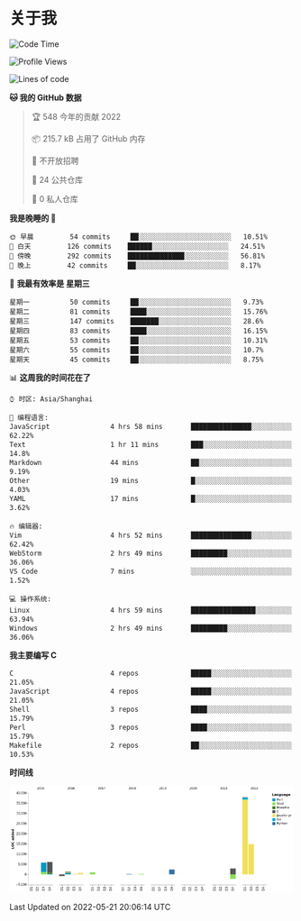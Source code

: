 # 关于我

<!--START_SECTION:waka-->
![Code Time](http://img.shields.io/badge/Code%20Time-0%20secs-blue)

![Profile Views](http://img.shields.io/badge/%E4%B8%AA%E4%BA%BA%E5%B0%81%E9%9D%A2%E8%A7%82%E7%9C%8B%E6%AC%A1%E6%95%B0-83-blue)

![Lines of code](https://img.shields.io/badge/%E4%BB%8E%E3%80%8C%E4%BD%A0%E5%A5%BD%E4%B8%96%E7%95%8C%E3%80%8D%E6%88%91%E5%B7%B2%E7%BB%8F%E5%86%99%E4%BA%86-71%20Thousand%20%E8%A1%8C%E4%BB%A3%E7%A0%81-blue)

**🐱 我的 GitHub 数据** 

> 🏆 548 今年的贡献 2022
 > 
> 📦 215.7 kB 占用了 GitHub 内存 
 > 
> 🚫 不开放招聘
 > 
> 📜 24 公共仓库 
 > 
> 🔑 0 私人仓库  
 > 
**我是晚睡的 🦉** 

```text
🌞 早晨         54 commits     ██░░░░░░░░░░░░░░░░░░░░░░░   10.51% 
🌆 白天         126 commits    ██████░░░░░░░░░░░░░░░░░░░   24.51% 
🌃 傍晚         292 commits    ██████████████░░░░░░░░░░░   56.81% 
🌙 晚上         42 commits     ██░░░░░░░░░░░░░░░░░░░░░░░   8.17%

```
📅 **我最有效率是 星期三** 

```text
星期一          50 commits     ██░░░░░░░░░░░░░░░░░░░░░░░   9.73% 
星期二          81 commits     ████░░░░░░░░░░░░░░░░░░░░░   15.76% 
星期三          147 commits    ███████░░░░░░░░░░░░░░░░░░   28.6% 
星期四          83 commits     ████░░░░░░░░░░░░░░░░░░░░░   16.15% 
星期五          53 commits     ██░░░░░░░░░░░░░░░░░░░░░░░   10.31% 
星期六          55 commits     ██░░░░░░░░░░░░░░░░░░░░░░░   10.7% 
星期天          45 commits     ██░░░░░░░░░░░░░░░░░░░░░░░   8.75%

```


📊 **这周我的时间花在了** 

```text
⌚︎ 时区: Asia/Shanghai

💬 编程语言: 
JavaScript               4 hrs 58 mins       ███████████████░░░░░░░░░░   62.22% 
Text                     1 hr 11 mins        ███░░░░░░░░░░░░░░░░░░░░░░   14.8% 
Markdown                 44 mins             ██░░░░░░░░░░░░░░░░░░░░░░░   9.19% 
Other                    19 mins             █░░░░░░░░░░░░░░░░░░░░░░░░   4.03% 
YAML                     17 mins             █░░░░░░░░░░░░░░░░░░░░░░░░   3.62%

🔥 编辑器: 
Vim                      4 hrs 52 mins       ███████████████░░░░░░░░░░   62.42% 
WebStorm                 2 hrs 49 mins       █████████░░░░░░░░░░░░░░░░   36.06% 
VS Code                  7 mins              ░░░░░░░░░░░░░░░░░░░░░░░░░   1.52%

💻 操作系统: 
Linux                    4 hrs 59 mins       ████████████████░░░░░░░░░   63.94% 
Windows                  2 hrs 49 mins       █████████░░░░░░░░░░░░░░░░   36.06%

```

**我主要编写 C** 

```text
C                        4 repos             █████░░░░░░░░░░░░░░░░░░░░   21.05% 
JavaScript               4 repos             █████░░░░░░░░░░░░░░░░░░░░   21.05% 
Shell                    3 repos             ████░░░░░░░░░░░░░░░░░░░░░   15.79% 
Perl                     3 repos             ████░░░░░░░░░░░░░░░░░░░░░   15.79% 
Makefile                 2 repos             ██░░░░░░░░░░░░░░░░░░░░░░░   10.53%

```


**时间线**

![Chart not found](https://raw.githubusercontent.com/Arondight/Arondight/master/charts/bar_graph.png) 


 Last Updated on 2022-05-21 20:06:14 UTC
<!--END_SECTION:waka-->
